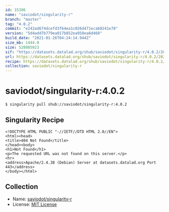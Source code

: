 ```yaml
---
id: 15386
name: "saviodot/singularity-r"
branch: "master"
tag: "4.0.2"
commit: "e242ad674dcefd3f64ea1c026d471ecab0241e78"
version: "5d4add7b779ea017b852ea958ea6d468"
build_date: "2021-01-26T04:24:14.944Z"
size_mb: 1444.0
size: 528085023
sif: "https://datasets.datalad.org/shub/saviodot/singularity-r/4.0.2/2021-01-26-e242ad67-5d4add7b/5d4add7b779ea017b852ea958ea6d468.sif"
url: https://datasets.datalad.org/shub/saviodot/singularity-r/4.0.2/2021-01-26-e242ad67-5d4add7b/
recipe: https://datasets.datalad.org/shub/saviodot/singularity-r/4.0.2/2021-01-26-e242ad67-5d4add7b/Singularity
collection: saviodot/singularity-r
---
```


# saviodot/singularity-r:4.0.2

```bash
$ singularity pull shub://saviodot/singularity-r:4.0.2
```

## Singularity Recipe

```singularity
<!DOCTYPE HTML PUBLIC "-//IETF//DTD HTML 2.0//EN">
<html><head>
<title>404 Not Found</title>
</head><body>
<h1>Not Found</h1>
<p>The requested URL was not found on this server.</p>
<hr>
<address>Apache/2.4.38 (Debian) Server at datasets.datalad.org Port 443</address>
</body></html>
```

## Collection

 - Name: [saviodot/singularity-r](https://github.com/saviodot/singularity-r)
 - License: [MIT License](https://api.github.com/licenses/mit)

